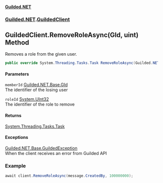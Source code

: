 #### [Guilded.NET](Guilded_NET_Base.md 'Guilded.NET.Base')
### [Guilded.NET](Guilded_NET_Base.md#Guilded_NET 'Guilded.NET').[GuildedClient](GuildedClient.md 'Guilded.NET.GuildedClient')
## GuildedClient.RemoveRoleAsync(GId, uint) Method
Removes a role from the given user.  
```csharp
public override System.Threading.Tasks.Task RemoveRoleAsync(Guilded.NET.Base.GId memberId, uint roleId);
```
#### Parameters
<a name='Guilded_NET_GuildedClient_RemoveRoleAsync(Guilded_NET_Base_GId_uint)_memberId'></a>
`memberId` [Guilded.NET.Base.GId](https://docs.microsoft.com/en-us/dotnet/api/Guilded.NET.Base.GId 'Guilded.NET.Base.GId')  
The identifier of the losing user
  
<a name='Guilded_NET_GuildedClient_RemoveRoleAsync(Guilded_NET_Base_GId_uint)_roleId'></a>
`roleId` [System.UInt32](https://docs.microsoft.com/en-us/dotnet/api/System.UInt32 'System.UInt32')  
The identifier of the role to remove
  
#### Returns
[System.Threading.Tasks.Task](https://docs.microsoft.com/en-us/dotnet/api/System.Threading.Tasks.Task 'System.Threading.Tasks.Task')  
#### Exceptions
[Guilded.NET.Base.GuildedException](https://docs.microsoft.com/en-us/dotnet/api/Guilded.NET.Base.GuildedException 'Guilded.NET.Base.GuildedException')  
When the client receives an error from Guilded API
### Example
```csharp
await client.RemoveRoleAsync(message.CreatedBy, 100000000);  
```
